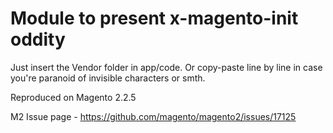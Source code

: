 # Module to present x-magento-init oddity
Just insert the Vendor folder in app/code.
Or copy-paste line by line in case you're paranoid of invisible characters or smth.

Reproduced on Magento 2.2.5

M2 Issue page - https://github.com/magento/magento2/issues/17125